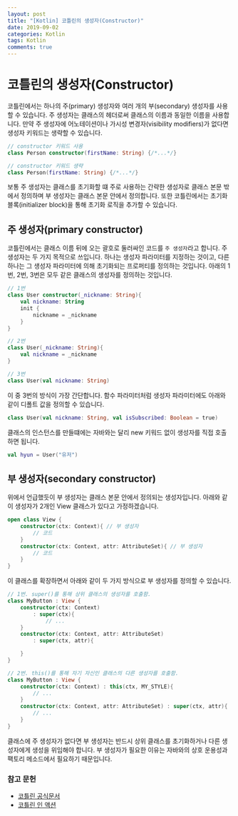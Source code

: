 ```yaml
---
layout: post
title: "[Kotlin] 코틀린의 생성자(Constructor)"
date: 2019-09-02
categories: Kotlin
tags: Kotlin
comments: true
---
```


<!-- # Kotlin의 클래스 종류와 계층
- [open/final/abstract 클래스](#open/final/abstract-클래스)
- [public/internal/protected/private 가시성 접근자](#public/internal/protected/private-가시성-접근자)
- [봉인된(sealed) 클래스](#봉인된(sealed)-클래스) -->

# 코틀린의 생성자(Constructor)

코틀린에서는 하나의 주(primary) 생성자와 여러 개의 부(secondary) 생성자를 사용할 수 있습니다. 주 생성자는 클래스의 헤더로써 클래스의 이름과 동일한 이름을 사용합니다. 만약 주 생성자에 어노테이션이나 가시성 변경자(visibility modifiers)가 없다면 생성자 키워드는 생략할 수 있습니다.

```kotlin
// constructor 키워드 사용
class Person constructor(firstName: String) {/*...*/}

// constructor 키워드 생략
class Person(firstName: String) {/*...*/}
```

보통 주 생성자는 클래스를 초기화할 떄 주로 사용하는 간략한 생성자로 클래스 본문 밖에서 정의하며 부 생성자는 클래스 본문 안에서 정의합니다. 또한 코틀린에서는 초기화 블록(initializer block)을 통해 초기화 로직을 추가할 수 있습니다. 

## 주 생성자(primary constructor)

코틀린에서는 클래스 이름 뒤에 오는 괄호로 둘러싸인 코드를 `주 생성자`라고 합니다. 주 생성자는 두 가지 목적으로 쓰입니다. 하나는 생성자 파라미터를 지정하는 것이고, 다른 하나는 그 생성자 파라미터에 의해 초기화되는 프로퍼티를 정의하는 것입니다.
아래의 1번, 2번, 3번은 모두 같은 클래스의 생성자를 정의하는 것입니다. 

```kotlin
// 1번
class User constructor(_nickname: String){
    val nickname: String
    init {
        nickname = _nickname
    }
}

// 2번
class User(_nickname: String){
    val nickname = _nickname
}

// 3번
class User(val nickname: String)
```

이 중 3번의 방식이 가장 간단합니다. 함수 파라미터처럼 생성자 파라미터에도 아래와 같이 디폴트 값을 정의할 수 있습니다.

```kotlin
class User(val nickname: String, val isSubscribed: Boolean = true)
```

클래스의 인스턴스를 만들떄에는 자바와는 달리 new 키워드 없이 생성자를 직접 호출하면 됩니다.

```kotlin
val hyun = User("유저")
```

## 부 생성자(secondary constructor)
위에서 언급했듯이 부 생성자는 클래스 본문 안에서 정의되는 생성자입니다. 아래와 같이 생성자가 2개인 View 클래스가 있다고 가정하겠습니다.

```kotlin
open class View {
    constructor(ctx: Context){ // 부 생성자
        // 코드
    }
    constructor(ctx: Context, attr: AttributeSet){ // 부 생성자
        // 코드
    }
}
```

이 클래스를 확장하면서 아래와 같이 두 가지 방식으로 부 생성자를 정의할 수 있습니다.

```kotlin
// 1번. super()를 통해 상위 클래스의 생성자를 호출함.
class MyButton : View {
    constructor(ctx: Context)
        : super(ctx){
            // ...
    }
    constructor(ctx: Context, attr: AttributeSet)
        : super(ctx, attr){

    }
}

// 2번. this()를 통해 자기 자신인 클래스의 다른 생성자를 호출함.
class MyButton : View {
    constructor(ctx: Context) : this(ctx, MY_STYLE){
        // ...
    }
    constructor(ctx: Context, attr: AttributeSet) : super(ctx, attr){
        // ...
    }
}
```

클래스에 주 생성자가 없다면 부 생성자는 반드시 상위 클래스를 초기화하거나 다른 생성자에게 생성을 위임해야 합니다. 부 생성자가 필요한 이유는 자바와의 상호 운용성과 팩토리 메소드에서 필요하기 때문입니다. 

### 참고 문헌
- [코틀린 공식문서](https://kotlinlang.org/docs/reference)
- [코틀린 인 액션](http://acornpub.co.kr/book/kotlin-in-action)
